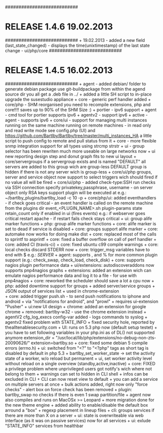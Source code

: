 
###########################
# RELEASE 1.4.6 19.02.2013
###########################
	+ 19.02.2013 - added a new field (last_state_changed) - displays the time(unixtimestamp) of the last state change - ui/php/core
###########################
# RELEASE 1.4.5 16.02.2013
###########################
	+ agent - added debian/ folder to generate debian package use git-buildpackage from within the agend source dir
		you all get a .deb file in ../
	+ added a little SH script to in-place upgrade the susestudio appliance
	+ core - generic perf handler added
	+ core/php - SHM reorganised 
		you need to recompile extensions, php and core!!!!
		saves up to 90% of the SHM Size :)
	+ portier - ipv6 support
	+ agent - cmd tool for portier supports ipv6
	+ agentv2 - support ipv6
	+ active - agent - supports ipv6
	+ core/ui - support for managing multi instances
			running on the same machine
			running on remote machines - in read only and read write mode
			see config.php (UI) and https://github.com/Bartlby/Bartlby/tree/master/multi_instances_HA
			a little script to push config to remote and pull status from it
	+ core - more flexible snmp integration
		support for all types using strcmp strstr
	+ ui - group selector has been rewriten much more useable on large networks now
	+ ui 
		new reporting design
		step and donut graph
		fits to new ui layout
	+ core/servergroups
		if a servergroup exists and is named "DEFAULT"
		all servers are added to this group wich are group-less
		DEFAULT group is hidden if there is not any server wich is group-less
	+ core/ui/php 
		groups, server and service object now support to select triggers wich should fired if no value all will be fired
	+ core/ui/php - added check-type:SSH
		run checks via SSH connection
		specify privatekey,passphrase, username - on server object
		only RSA keys support
		plugin will be executed at e.g.: ~/bartlby_plugins/bartlby_load -c 10 -p
	+ core/php/ui: added eventhandlers - if check goes critical - an event handler is called on the remote machine from the plugins dir
	  event_<PLUGIN_NAME>.sh plugin-params state retain_count
	  only if enabled in ui (fires events)
	  e.g.: if webserver goes critical restart apache - if restart fails check stays critical
	+ ui: group alife marker functions
	+ php: group alife marker functions
	+ core: alife marker is set to dead if service is disabled
	+ core: groups support alife marker
	+ core: automake now works for doing make dist
	+ core: replaced most of the calls to sprintf to asprintf 
	+ core: fixed a buffer overflow on call of perf handler
	+ core: added CI (travis-ci)
	+ core: fixed ubuntu c99 compile warnings
	+ core: local checks discard STDERR now
	+ core: trigger_msg variables have to end with $ e.g.: $SERVER$
	+ agent: supports , and % for more common plugin support (e.g.: check_swap, check_load, check_disk)
	+ core: supports nagios plugin performance data
	+ ui/extensions: autodiscoveraddons now supports pnp4nagios graphs
	+ extensions: added an extension wich can emulate nagios performance data and log it to a file - for use with pnp4nagios
	+ core: reworked the scheduler should save a lot a cpu now
	+ php: added downtime support for groups
	+ added server/service groups 
	+ JSON output of services list
		+ used in chrome-extension	
	+ core: added trigger push.sh - to send push notifications to iphone and android 
		+ via "notifications for android", and "prowl"
		+ requires ui-extension "Pusher"
	+ ui:new UI design
	+ chrome: added an extension for google chrome
	+ removed: bartlby-w32 - use the chrome extension instead
	+ agentV2 cfg_log_execs config-var added - logs commands to syslog
	+ agentv2 fixed problem with STATE_INFO
	+ fixed security hole, reported by theall<AT>tenablesecurity.com
	+ UI: runs on 5.3 php now (default setup testet)
		+ you have to set following variables in your php.ini as of DL() not supported anymore
			extension_dir = "/usr/local/lib/php/extensions/no-debug-non-zts-20090626/"
			extension=bartlby.so
	+ core: fixed some debian 5 compile errors (errno.h)
	+ ui: switched from "<?" to "<?php" tags as short tag is disabled by default in php 5.3
	+ bartlby_set_worker_state -> set the activity state of a worker, w/o reload but permanent
	+ ui, set worker activity level without reload on a single overview (standby,active,inactive)
	+ core: FIXED a privilege problem where unprivileged users got notify's wich where not belong to them
	+ warnings can set to hidden in CLI shell
	+ infos can be excluded in CLI
	+ CLI can now reset view to default
	+ you can add a service on multiple servers at once
	+ bulk actions added, right now only "force checks"
	- alert box on force check has been removed
	+ plugin: bartlby_swap no checks if there is even 1 swap partition/file
	+ agent now also compiles and runs on MacOSx >= Leopard
	+ more migration done for the new theme engine
	+ added ability to enable/disable the default box arround a "box"
	+ regexp placement in lineup files
	+ cli: groups services if there are more than X on a server
	+ ui: state is overwriteable via web interface (as it was on passive services) now for all services
	+ ui: exlude "STATE_INFO" services from healthbar
